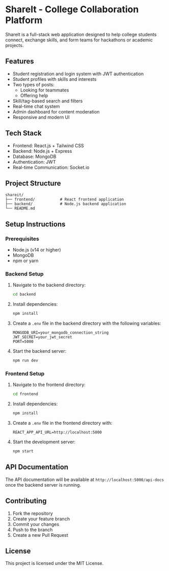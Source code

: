 # ShareIt - College Collaboration Platform

ShareIt is a full-stack web application designed to help college students connect, exchange skills, and form teams for hackathons or academic projects.

## Features

- Student registration and login system with JWT authentication
- Student profiles with skills and interests
- Two types of posts:
  - Looking for teammates
  - Offering help
- Skill/tag-based search and filters
- Real-time chat system
- Admin dashboard for content moderation
- Responsive and modern UI

## Tech Stack

- Frontend: React.js + Tailwind CSS
- Backend: Node.js + Express
- Database: MongoDB
- Authentication: JWT
- Real-time Communication: Socket.io

## Project Structure

```
shareit/
├── frontend/           # React frontend application
├── backend/            # Node.js backend application
└── README.md
```

## Setup Instructions

### Prerequisites

- Node.js (v14 or higher)
- MongoDB
- npm or yarn

### Backend Setup

1. Navigate to the backend directory:
   ```bash
   cd backend
   ```

2. Install dependencies:
   ```bash
   npm install
   ```

3. Create a `.env` file in the backend directory with the following variables:
   ```
   MONGODB_URI=your_mongodb_connection_string
   JWT_SECRET=your_jwt_secret
   PORT=5000
   ```

4. Start the backend server:
   ```bash
   npm run dev
   ```

### Frontend Setup

1. Navigate to the frontend directory:
   ```bash
   cd frontend
   ```

2. Install dependencies:
   ```bash
   npm install
   ```

3. Create a `.env` file in the frontend directory with:
   ```
   REACT_APP_API_URL=http://localhost:5000
   ```

4. Start the development server:
   ```bash
   npm start
   ```

## API Documentation

The API documentation will be available at `http://localhost:5000/api-docs` once the backend server is running.

## Contributing

1. Fork the repository
2. Create your feature branch
3. Commit your changes
4. Push to the branch
5. Create a new Pull Request

## License

This project is licensed under the MIT License. 